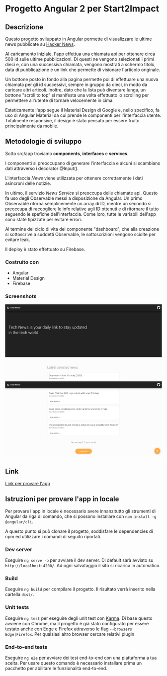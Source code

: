 # Progetto Angular 2 per Start2Impact

## Descrizione

Questo progetto sviluppato in Angular permette di visualizzare le ultime news pubblicate su [Hacker News](https://news.ycombinator.com/).

Al caricamento iniziale, l'app effettua una chiamata api per ottenere circa 500 id sulle ultime pubblicazioni. Di questi ne vengono selezionati i primi dieci e, con una successiva chiamata, vengono mostrati a schermo titolo, data di pubblicazione e un link che permette di visionare l'articolo originale.

Un bottone posto in fondo alla pagina permette poi di effettuare una nuova chiamata per gli id successivi, sempre in gruppo da dieci, in modo da caricare altri articoli. Inoltre, dato che la lista può diventare lunga, un bottone "scroll to top" si manifesta una volta effettuato lo scrolling per permettere all'utente di tornare velocemente in cima.

Esteticamente l'app segue il Material Design di Google e, nello specifico, fa uso di Angular Material da cui prende le componenti per l'interfaccia utente. Totalmente responsive, il design è stato pensato per essere fruito principalmente da mobile.

## Metodologie di sviluppo

Sotto src/app troviamo **components**, **interfaces** e **services**.

I componenti si preoccupano di generare l'interfaccia e alcuni si scambiano dati attraverso i decorator @Input().

L'interfaccia _News_ viene utilizzata per ottenere correttamente i dati asincroni delle notizie.

In ultimo, il servizio _News Service_ si preoccupa delle chiamate api. Questo fa uso degli Observable messi a disposizione da Angular. Un primo Observable ritorna semplicemente un array di ID, mentre un secondo si preoccupa di raccogliere le info relative agli ID ottenuti e di ritornare il tutto seguendo le spefiche dell'interfaccia. Come loro, tutte le variabili dell'app sono state tipizzate per evitare errori.

Al termine del ciclo di vita del componente "dashboard", che alla creazione si sottoscrive a suddetti Observable, le sottoscrizioni vengono sciolte per evitare leak.

Il deploy è stato effettuato su Firebase.

### Costruito con

- Angular
- Material Design
- Firebase

### Screenshots

![Dashboard](src/assets/screenshots/app-desktop-top.png)
![Body](src/assets/screenshots/app-desktop-mid.png)

## Link

[Link per provare l'app](https://s2i-technewsapp.web.app/)

## Istruzioni per provare l'app in locale

Per provare l'app in locale è necessario avere innanzitutto gli strumenti di Angular da riga di comando, che si possono installare con `npm install -g @angular/cli`.

A questo punto si può clonare il progetto, soddisfare le dependencies di npm ed utilizzare i comandi di seguito riportati.

### Dev server

Eseguire `ng serve -o` per avviare il dev server. Di default sarà avviato su `http://localhost:4200/`. Ad ogni salvataggio il sito si ricarica in automatico.

### Build

Eseguire `ng build` per compilare il progetto. Il risultato verrà inserito nella cartella `dist/`.

### Unit tests

Eseguire `ng test` per eseguire degli unit test con [Karma](https://karma-runner.github.io). Di base questo avviene con Chrome, ma il progetto è già stato configurato per essere testato anche con Edge e Firefox attraverso le flag `--browsers Edge|Firefox`. Per qualsiasi altro browser cercare relativi plugin.

### End-to-end tests

Eseguire `ng e2e` per avviare dei test end-to-end con una piattaforma a tua scelta. Per usare questo comando è necessario installare prima un pacchetto per abilitare le funzionalità end-to-end.
